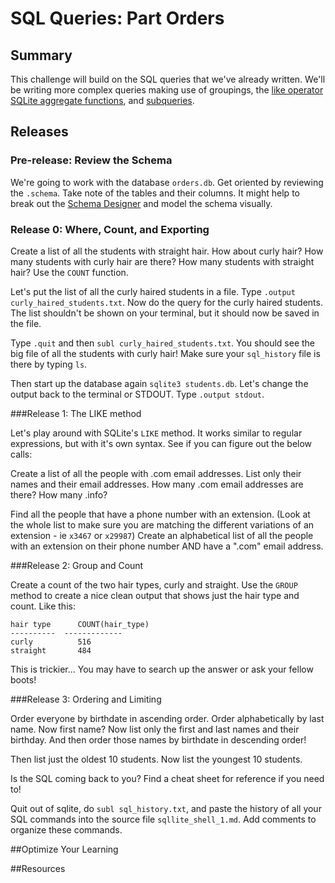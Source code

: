 # SQL Queries:  Part Orders

## Summary 
This challenge will build on the SQL queries that we've already written.  We'll be writing more complex queries making use of groupings, the [like operator][SQLite like operator] [SQLite aggregate functions][], and [subqueries][SQLite subqueries].


## Releases
### Pre-release:  Review the Schema
We're going to work with the database `orders.db`.  Get oriented by reviewing the `.schema`.  Take note of the tables and their columns.  It might help to break out the [Schema Designer][] and model the schema visually.


### Release 0: Where, Count, and Exporting

Create a list of all the students with straight hair.  How about curly hair?  How many students with curly hair are there?  How many students with straight hair?  Use the `COUNT` function.

Let's put the list of all the curly haired students in a file.  Type `.output curly_haired_students.txt`.  Now do the query for the curly haired students.  The list shouldn't be shown on your terminal, but it should now be saved in the file.

Type `.quit` and then `subl curly_haired_students.txt`.  You should see the big file of all the students with curly hair!  Make sure your `sql_history` file is there by typing `ls`.

Then start up the database again `sqlite3 students.db`.  Let's change the output back to the terminal or STDOUT.  Type `.output stdout`.

###Release 1: The LIKE method

Let's play around with SQLite's `LIKE` method.  It works similar to regular expressions, but with it's own syntax.  See if you can figure out the below calls:

Create a list of all the people with .com email addresses.  List only their names and their email addresses.  How many .com email addresses are there?  How many .info?

Find all the people that have a phone number with an extension.  (Look at the whole list to make sure you are matching the different variations of an extension - ie `x3467` or `x29987`)  Create an alphabetical list of all the people with an extension on their phone number AND have a ".com" email address.

###Release 2: Group and Count

Create a count of the two hair types, curly and straight.  Use the `GROUP` method to create a nice clean output that shows just the hair type and count.  Like this:

```
hair type      COUNT(hair_type)
----------  -------------
curly          516
straight       484
```

This is trickier... You may have to search up the answer or ask your fellow boots!

###Release 3: Ordering and Limiting

Order everyone by birthdate in ascending order.  Order alphabetically by last name.  Now first name?  Now list only the first and last names and their birthday.  And then order those names by birthdate in descending order!

Then list just the oldest 10 students.  Now list the youngest 10 students.

Is the SQL coming back to you?  Find a cheat sheet for reference if you need to!

Quit out of sqlite, do `subl sql_history.txt`, and paste the history of all your SQL commands into the source file `sqllite_shell_1.md`.  Add comments to organize these commands. 
 

##Optimize Your Learning 

##Resources


[Schema Designer]: https://schemadesigner.devbootcamp.com
[SQLite aggregate functions]: https://www.sqlite.org/lang_aggfunc.html
[SQLite like operator]: http://www.tutorialspoint.com/sqlite/sqlite_like_clause.htm
[SQLite subqueries]: http://www.techonthenet.com/sqlite/subqueries.php

